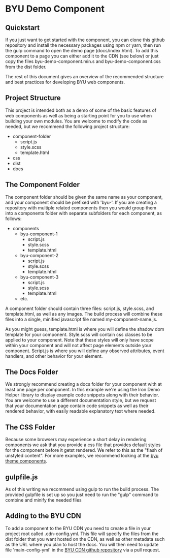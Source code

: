 BYU Demo Component
==================

Quickstart
----------

If you just want to get started with the component, you can clone this github repository and install the necessary packages using npm or yarn, then run the gulp command to open the demo page (docs/index.html). To add this component to a page you can either add it to the CDN (see below) or just copy the files byu-demo-component.min.s and byu-demo-component.css from the dist folder. 

The rest of this document gives an overview of the recommended structure and best practices for developing BYU web components.

Project Structure
-----------------

This project is intended both as a demo of some of the basic features of web components as well as being a starting point for you to use when building your own modules. You are welcome to modify the code as needed, but we recommend the following project structure:


* component-folder
    * script.js
    * style.scss
    * template.html
* css
* dist
* docs



The Component Folder
--------------------

The component folder should be given the same name as your component, and your component should be prefixed with 'byu-'. If you are creating a repository with multiple related components then you would group them into a components folder with separate subfolders for each component, as follows:

* components
    * byu-component-1
        * script.js
        * style.scss
        * template.html
    * byu-component-2
        * script.js
        * style.scss
        * template.html
    * byu-component-3
        * script.js
        * style.scss
        * template.html
    * etc.

A component folder should contain three files: script.js, style.scss, and template.html, as well as any images. The build process will combine these files into a single, minified javascript file named my-component-name.js. 

As you might guess, template.html is where you will define the shadow dom template for your component. Style.scss will contain css classes to be applied to your component. Note that these styles will only have scope within your component and will not affect page elements outside your component. Script.js is where you will define any observed attributes, event handlers, and other behavior for your element.

The Docs Folder
---------------

We strongly recommend creating a docs folder for your component with at least one page per component. In this example we're using the Iron Demo Helper library to display example code snippets along with their behavior. You are welcome to use a different documentation style, but we request that your documentation page contain code snippets as well as their rendered behavior, with easily readable explanatory text where needed.

The CSS Folder
--------------

Because some browsers may experience a short delay in rendering components we ask that you provide a css file that provides default styles for the component before it getst rendered. We refer to this as the "flash of unstyled content". For more examples, we recommend looking at the [byu theme components](https://github.com/byuweb/byu-theme-components).

gulpfile.js
-----------

As of this writing we recommend using gulp to run the build process. The provided gulpfile is set up so you just need to run the "gulp" command to combine and minify the needed files

Adding to the BYU CDN
---------------------

To add a component to the BYU CDN you need to create a file in your project root called .cdn-config.yml. This file will specify the files from the dist folder that you want hosted on the CDN, as well as other metadata such as the URL where you plan to host the docs. You will then need to update file 'main-config-yml' in the [BYU CDN github repository](https://github.com/byuweb/web-cdn) via a pull request.




